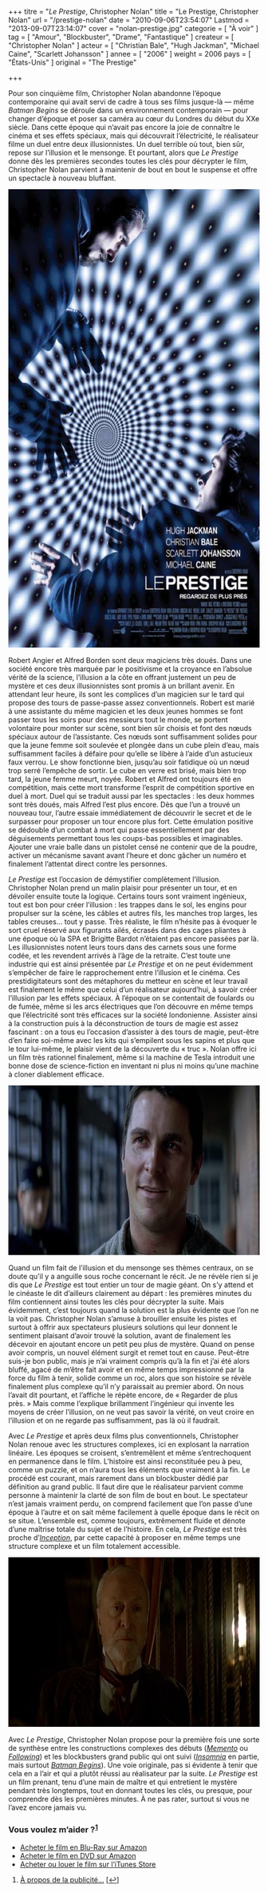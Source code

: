 +++
titre = "<em>Le Prestige</em>, Christopher Nolan"
title = "Le Prestige, Christopher Nolan"
url = "/prestige-nolan"
date = "2010-09-06T23:54:07"
Lastmod = "2013-09-07T23:14:07"
cover = "nolan-prestige.jpg"
categorie = [ "À voir" ]
tag = [ "Amour", "Blockbuster", "Drame", "Fantastique" ]
createur = [ "Christopher Nolan" ]
acteur = [ "Christian Bale", "Hugh Jackman", "Michael Caine", "Scarlett Johansson" ]
annee = [ "2006" ]
weight = 2006
pays = [ "États-Unis" ]
original = "The Prestige"

+++

<p>Pour son cinquième film, Christopher Nolan abandonne l&rsquo;époque contemporaine qui avait servi de cadre à tous ses films jusque-là — même <em>Batman Begins</em> se déroule dans un environnement contemporain — pour changer d&rsquo;époque et poser sa caméra au cœur du Londres du début du XXe siècle. Dans cette époque qui n&rsquo;avait pas encore la joie de connaître le cinéma et ses effets spéciaux, mais qui découvrait l&rsquo;électricité, le réalisateur filme un duel entre deux illusionnistes. Un duel terrible où tout, bien sûr, repose sur l&rsquo;illusion et le mensonge. Et pourtant, alors que <em>Le Prestige</em> donne dès les premières secondes toutes les clés pour décrypter le film, Christopher Nolan parvient à maintenir de bout en bout le suspense et offre un spectacle à nouveau bluffant.</p>
<div style="text-align: center;"><a href="http://www.allocine.fr/film/fichefilm_gen_cfilm=108998.html"><img class="aligncenter" src="prestige-nolan.jpg" border="0" alt="prestige-nolan.jpg" width="690" height="919" /></a></div>
<p>Robert Angier et Alfred Borden sont deux magiciens très doués. Dans une société encore très marquée par le positivisme et la croyance en l&rsquo;absolue vérité de la science, l&rsquo;illusion a la côte en offrant justement un peu de mystère et ces deux illusionnistes sont promis à un brillant avenir. En attendant leur heure, ils sont les complices d&rsquo;un magicien sur le tard qui propose des tours de passe-passe assez conventionnels. Robert est marié à une assistante du même magicien et les deux jeunes hommes se font passer tous les soirs pour des messieurs tout le monde, se portent volontaire pour monter sur scène, sont bien sûr choisis et font des nœuds spéciaux autour de l&rsquo;assistante. Ces nœuds sont suffisamment solides pour que la jeune femme soit soulevée et plongée dans un cube plein d&rsquo;eau, mais suffisamment faciles à défaire pour qu&rsquo;elle se libère à l&rsquo;aide d&rsquo;un astucieux faux verrou. Le show fonctionne bien, jusqu&rsquo;au soir fatidique où un nœud trop serré l&rsquo;empêche de sortir. Le cube en verre est brisé, mais bien trop tard, la jeune femme meurt, noyée. Robert et Alfred ont toujours été en compétition, mais cette mort transforme l&rsquo;esprit de compétition sportive en duel à mort. Duel qui se traduit aussi par les spectacles : les deux hommes sont très doués, mais Alfred l&rsquo;est plus encore. Dès que l&rsquo;un a trouvé un nouveau tour, l&rsquo;autre essaie immédiatement de découvrir le secret et de le surpasser pour proposer un tour encore plus fort. Cette émulation positive se dédouble d&rsquo;un combat à mort qui passe essentiellement par des déguisements permettant tous les coups-bas possibles et imaginables. Ajouter une vraie balle dans un pistolet censé ne contenir que de la poudre, activer un mécanisme savant avant l&rsquo;heure et donc gâcher un numéro et finalement l&rsquo;attentat direct contre les personnes.</p>
<p><em>Le Prestige</em> est l&rsquo;occasion de démystifier complètement l&rsquo;illusion. Christopher Nolan prend un malin plaisir pour présenter un tour, et en dévoiler ensuite toute la logique. Certains tours sont vraiment ingénieux, tout est bon pour créer l&rsquo;illusion : les trappes dans le sol, les engins pour propulser sur la scène, les câbles et autres fils, les manches trop larges, les tables creuses… tout y passe. Très réaliste, le film n&rsquo;hésite pas à évoquer le sort cruel réservé aux figurants ailés, écrasés dans des cages pliantes à une époque où la SPA et Brigitte Bardot n&rsquo;étaient pas encore passées par là. Les illusionnistes notent leurs tours dans des carnets sous une forme codée, et les revendent arrivés à l&rsquo;âge de la retraite. C&rsquo;est toute une industrie qui est ainsi présentée par <em>Le Prestige</em> et on ne peut évidemment s&rsquo;empêcher de faire le rapprochement entre l&rsquo;illusion et le cinéma. Ces prestidigitateurs sont des métaphores du metteur en scène et leur travail est finalement le même que celui d&rsquo;un réalisateur aujourd&rsquo;hui, à savoir créer l&rsquo;illusion par les effets spéciaux. À l&rsquo;époque on se contentait de foulards ou de fumée, même si les arcs électriques que l&rsquo;on découvre en même temps que l&rsquo;électricité sont très efficaces sur la société londonienne. Assister ainsi à la construction puis à la déconstruction de tours de magie est assez fascinant : on a tous eu l&rsquo;occasion d&rsquo;assister à des tours de magie, peut-être d&rsquo;en faire soi-même avec les kits qui s&rsquo;empilent sous les sapins et plus que le tour lui-même, le plaisir vient de la découverte du &laquo;&nbsp;truc&nbsp;&raquo;. Nolan offre ici un film très rationnel finalement, même si la machine de Tesla introduit une bonne dose de science-fiction en inventant ni plus ni moins qu&rsquo;une machine à cloner diablement efficace.</p>
<div style="text-align: center;"><img class="aligncenter" src="christopher-nolan-prestige.jpg" border="0" alt="christopher-nolan-prestige.jpg" width="690" height="340" /></div>
<p>Quand un film fait de l&rsquo;illusion et du mensonge ses thèmes centraux, on se doute qu&rsquo;il y a anguille sous roche concernant le récit. Je ne révèle rien si je dis que <em>Le Prestige</em> est tout entier un tour de magie géant. On s&rsquo;y attend et le cinéaste le dit d&rsquo;ailleurs clairement au départ : les premières minutes du film contiennent ainsi toutes les clés pour décrypter la suite. Mais évidemment, c&rsquo;est toujours quand la solution est la plus évidente que l&rsquo;on ne la voit pas. Christopher Nolan s&rsquo;amuse à brouiller ensuite les pistes et surtout à offrir aux spectateurs plusieurs solutions qui leur donnent le sentiment plaisant d&rsquo;avoir trouvé la solution, avant de finalement les décevoir en ajoutant encore un petit peu plus de mystère. Quand on pense avoir compris, un nouvel élément surgit et remet tout en cause. Peut-être suis-je bon public, mais je n&rsquo;ai vraiment compris qu&rsquo;à la fin et j&rsquo;ai été alors bluffé, agacé de m&rsquo;être fait avoir et en même temps impressionné par la force du film à tenir, solide comme un roc, alors que son histoire se révèle finalement plus complexe qu&rsquo;il n&rsquo;y paraissait au premier abord. On nous l&rsquo;avait dit pourtant, et l&rsquo;affiche le répète encore, de &laquo;&nbsp;Regarder de plus près.&nbsp;&raquo; Mais comme l&rsquo;explique brillamment l&rsquo;ingénieur qui invente les moyens de créer l&rsquo;illusion, on ne veut pas savoir la vérité, on veut croire en l&rsquo;illusion et on ne regarde pas suffisamment, pas là où il faudrait.</p>
<p>Avec <em>Le Prestige</em> et après deux films plus conventionnels, Christopher Nolan renoue avec les structures complexes, ici en explosant la narration linéaire. Les époques se croisent, s&rsquo;entremêlent et même s&rsquo;entrechoquent en permanence dans le film. L&rsquo;histoire est ainsi reconstituée peu à peu, comme un puzzle, et on n&rsquo;aura tous les éléments que vraiment à la fin. Le procédé est courant, mais rarement dans un blockbuster dédié par définition au grand public. Il faut dire que le réalisateur parvient comme personne à maintenir la clarté de son film de bout en bout. Le spectateur n&rsquo;est jamais vraiment perdu, on comprend facilement que l&rsquo;on passe d&rsquo;une époque à l&rsquo;autre et on sait même facilement à quelle époque dans le récit on se situe. L&rsquo;ensemble est, comme toujours, extrêmement fluide et dénote d&rsquo;une maîtrise totale du sujet et de l&rsquo;histoire. En cela, <em>Le Prestige</em> est très proche d&rsquo;<em><a href="http://voiretmanger.fr/2010/07/17/inception-nolan/">Inception</a></em>, par cette capacité à proposer en même temps une structure complexe et un film totalement accessible.</p>
<div style="text-align: center;"><img class="aligncenter" src="the-prestige-christopher-nolan.jpg" border="0" alt="the-prestige-christopher-nolan.jpg" width="690" height="340" /></div>
<p>Avec <em>Le Prestige</em>, Christopher Nolan propose pour la première fois une sorte de synthèse entre les constructions complexes des débuts (<em><a href="http://voiretmanger.fr/2010/08/10/memento-nolan/">Memento</a></em> ou <em><a href="http://voiretmanger.fr/2010/08/02/following-nolan/">Following</a></em>) et les blockbusters grand public qui ont suivi (<em><a href="http://voiretmanger.fr/2010/08/23/insomnia-nolan/">Insomnia</a></em> en partie, mais surtout <em><a href="http://voiretmanger.fr/2010/08/30/batman-begins-nolan/">Batman Begins</a></em>). Une voie originale, pas si évidente à tenir que cela en a l&rsquo;air et qui a plutôt réussi au réalisateur par la suite. <em>Le Prestige</em> est un film prenant, tenu d&rsquo;une main de maître et qui entretient le mystère pendant très longtemps, tout en donnant toutes les clés, ou presque, pour comprendre dès les premières minutes. À ne pas rater, surtout si vous ne l&rsquo;avez encore jamais vu.</p>
<div class="amazon">
<h3>Vous voulez m&rsquo;aider ?<sup><a href="#footnote_0_3982" id="identifier_0_3982" class="footnote-link footnote-identifier-link" title="&Agrave; propos de la publicit&eacute;&hellip;">1</a></sup></h3>
<ul>
<li><a href="http://www.amazon.fr/gp/product/B000OFOUAW/ref=as_li_ss_tl?ie=UTF8&#038;tag=leblogdenic07-21&#038;linkCode=as2&#038;camp=1642&#038;creative=19458&#038;creativeASIN=B000OFOUAW">Acheter le film en Blu-Ray sur Amazon</a></li>
<li><a href="http://www.amazon.fr/gp/product/B000OFOUA2/ref=as_li_ss_tl?ie=UTF8&#038;tag=leblogdenic07-21&#038;linkCode=as2&#038;camp=1642&#038;creative=19458&#038;creativeASIN=B000OFOUA2">Acheter le film en DVD sur Amazon</a></li>
<li><a href="https://itunes.apple.com/fr/movie/le-prestige/id379808440">Acheter ou louer le film sur l&rsquo;iTunes Store</a></li>
</ul>
</div>
<ol class="footnotes"><li id="footnote_0_3982" class="footnote"><a href="http://voiretmanger.fr/a-propos/publicite/">À propos de la publicité…</a> [<a href="#identifier_0_3982" class="footnote-link footnote-back-link">&#8617;</a>]</li></ol>
